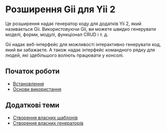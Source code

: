 Розширення Gii для Yii 2
========================

Це розширення надає генератор коду для додатків Yii 2, який називається Gii.
Використовуючи Gii, ви можете швидко генерувати моделі, форми, модулі, функціонал CRUD і т. д.

Gii надає веб-інтерфейс для можливості інтерактивно генерувати код, який ви забажаєте. А також надає
інтерфейс командного рядку для людей, які здебільшого воліють працювати у консолі.

Початок роботи
--------------

* [Встановлення](installation.md)
* [Основи використання](basic-usage.md)

Додаткові теми
--------------

* [Створення власних шаблонів](topics-creating-your-own-templates.md)
* [Створення власних генераторів](topics-creating-your-own-generators.md)
